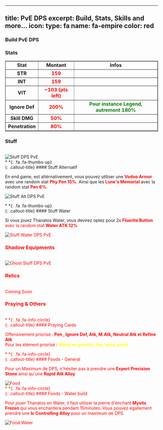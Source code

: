   ---
title: PvE DPS
excerpt: Build, Stats, Skills and more...
icon:
  type: fa
  name: fa-empire
color: red
---

### Build PvE DPS

### Stats

<table width="100%" border="1" cellspacing="1" cellpadding="1" >
<tr><td><div align="center"><b>Stat</b></div> </td>
<td><div align="center"><b>Montant</b></div> </td>
<td><div align="center"><b>Infos</b></div> </td></tr>
<tr><td><div align="center"><b>STR</b></div> </td>
<td><div align="center"><font color="red"><b>159</b></font></div> </td>
<td><div align="center"><font color="green"><b></b></font></div> </td></tr>
<tr><td><div align="center"><b>INT</b></div> </td>
<td><div align="center"><font color="red"><b>159</b></font></div> </td>
<td><div align="center"><font color="green"><b></b></font></div> </td></tr>
<tr><td><div align="center"><b>VIT</b></div> </td>
<td><div align="center"><font color="red"><b>~103 (pts left)</b></font></div> </td>
<td><div align="center"><font color="green"><b></b></font></div> </td></tr>
<tr><td><div align="center"><b>Ignore Def</b></div> </td>
<td><div align="center"><font color="red"><b>200%</b></font></div> </td>
<td><div align="center"><font color="green"><b>Pour instance Legend, autrement 180%</b></font></div></td></tr>
<tr><td><div align="center"><b>Skill DMG</b></div> </td>
<td><div align="center"><font color="red"><b>50%</b></font></div> </td>
<td><div align="center"><font color="green"><b></b></font></div></td></tr>
<tr><td><div align="center"><b>Penetration</b></div> </td>
<td><div align="center"><font color="red"><b>80%</b></font></div> </td>
<td><div align="center"><font color="green"><b></b></font></div></td></tr>
</table>

### Stuff
<br>
<img src="../../../../assets/images/jobs/heros/thanatos/Stuff_DPS_PvE.png" style="max-width: 100%; height: auto;" alt="Stuff DPS PvE" /><br>

<div class="callout-block callout-success"><div class="icon-holder">*&nbsp;*{: .fa .fa-thumbs-up}
</div><div class="content">
{: .callout-title}
#### Stuff Alternatif

En end game, est altérnativement, vous pouvez utiliser une <font color="red"><b>Vodoo Armor</b></font> avec une random stat <font color="red"><b>Phy Pen 15%</b></font>. Ainsi que les <font color="red"><b>Lune's Memorial</b></font> avec la random stat <font color="red"><b>Pen 6%</b></font>.

</div></div>


<img src="../../../../assets/images/jobs/heros/thanatos/Stuff_DPS_PvE_Alt.png" style="max-width: 100%; height: auto;" alt="Stuff Alt DPS PvE" /><br>

<div class="callout-block callout-success"><div class="icon-holder">*&nbsp;*{: .fa .fa-thumbs-up}
</div><div class="content">
{: .callout-title}
#### Stuff Water

Si vous jouez Thanatos Water, vous devirez optez pour 2x <font color="red"><b>Fluorite Button</b> avec la random stat <font color="red"><b>Water ATK 12%</b></font>

</div></div>

<img src="../../../../assets/images/jobs/heros/thanatos/Stuff_DPS_PvE_Water.png" style="max-width: 100%; height: auto;" alt="Stuff Water DPS PvE" /><br>

### Shadow Equipments
<br>
<img src="../../../../assets/images/jobs/heros/thanatos/Ghost_Stuff_DPS_PvE.png" style="max-width: 100%; height: auto;" alt="Ghost Stuff DPS PvE" /><br>

### Relics
<br>
Coming Soon

### Praying & Others
<br>
<div class="callout-block callout-info"><div class="icon-holder">*&nbsp;*{: .fa .fa-info-circle}
</div><div class="content">
{: .callout-title}
#### Praying Cards

Offensivement priorisé : <font color="red"><b>Pen , Ignore Def, Atk, M.Atk, Neutral Atk et Refine Atk</b></font><br>
Pour les élément priorisé : <font color="yellow"><b>Water en priorité, fire, wind, earth</b></font>

</div></div>

<div class="callout-block callout-info"><div class="icon-holder">*&nbsp;*{: .fa .fa-info-circle}
</div><div class="content">
{: .callout-title}
#### Foods - General

Pour un Maximum de DPS, n'hésiter pas à prendre une <font color="red"><b>Expert Precision Stone</b></font> ainsi qu'une <font color="red"><b>Rapid Atk Alloy</b></font>

</div></div>

<img src="../../../../assets/images/jobs/heros/thanatos/food.png" style="max-width: 100%; height: auto;" alt="Food" />


<div class="callout-block callout-info"><div class="icon-holder">*&nbsp;*{: .fa .fa-info-circle}
</div><div class="content">
{: .callout-title}
#### Foods - Water build

Pour jouer Thanatos en Water, il faut utiliser la pierre d'enchant <font color="red"><b>Mystic Frozen</b></font> qui vous enchantera pendant 15minutes. Vous pouvez égallement prendre une <font color="red"><b>Ic Controlling Alloy</b></font> pour un maximum de DPS.

</div></div>


<img src="../../../../assets/images/jobs/heros/thanatos/food_water.png" style="max-width: 100%; height: auto;" alt="Food Water" />
